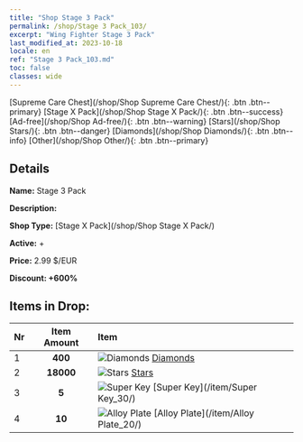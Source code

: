 ```yaml
---
title: "Shop Stage 3 Pack"
permalink: /shop/Stage 3 Pack_103/
excerpt: "Wing Fighter Stage 3 Pack"
last_modified_at: 2023-10-18
locale: en
ref: "Stage 3 Pack_103.md"
toc: false
classes: wide
---
```



  [Supreme Care Chest](/shop/Shop Supreme Care Chest/){: .btn .btn--primary}   [Stage X Pack](/shop/Shop Stage X Pack/){: .btn .btn--success}   [Ad-free](/shop/Shop Ad-free/){: .btn .btn--warning}   [Stars](/shop/Shop Stars/){: .btn .btn--danger}   [Diamonds](/shop/Shop Diamonds/){: .btn .btn--info}   [Other](/shop/Shop Other/){: .btn .btn--primary} 

## Details

 **Name:** Stage 3 Pack 

 **Description:** 

 **Shop Type:** [Stage X Pack](/shop/Shop Stage X Pack/)

 **Active:** + 

 **Price:** 2.99 $/EUR 

 **Discount: +600%** 



## Items in Drop:

  |  Nr | Item Amount  |       Item       |
  |:----|:------------:|:-----------------|
  | 1 | **400**  | ![Diamonds](/images/item/Diamonds_p.png) [Diamonds](/item/Diamonds_15/) | 
  | 2 | **18000**  | ![Stars](/images/item/Stars_p.png) [Stars](/item/Stars_2/) | 
  | 3 | **5**  | ![Super Key](/images/item/Super_Key_p.png) [Super Key](/item/Super Key_30/) | 
  | 4 | **10**  | ![Alloy Plate](/images/item/Alloy_Plate_p.png) [Alloy Plate](/item/Alloy Plate_20/) | 

